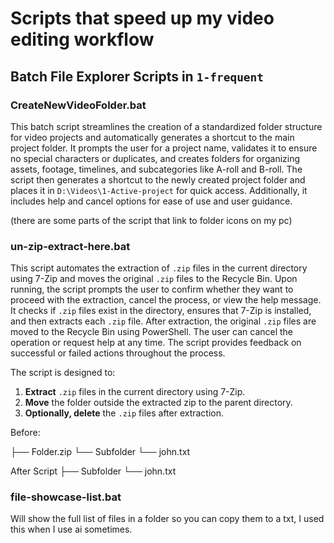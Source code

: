 # Scripts that speed up my video editing workflow


## Batch File Explorer Scripts in `1-frequent`

### CreateNewVideoFolder.bat

This batch script streamlines the creation of a standardized folder structure for video projects and automatically generates a shortcut to the main project folder. It prompts the user for a project name, validates it to ensure no special characters or duplicates, and creates folders for organizing assets, footage, timelines, and subcategories like A-roll and B-roll. The script then generates a shortcut to the newly created project folder and places it in `D:\Videos\1-Active-project` for quick access. Additionally, it includes help and cancel options for ease of use and user guidance.

(there are some parts of the script that link to folder icons on my pc)

### un-zip-extract-here.bat

This script automates the extraction of `.zip` files in the current directory using 7-Zip and moves the original `.zip` files to the Recycle Bin. Upon running, the script prompts the user to confirm whether they want to proceed with the extraction, cancel the process, or view the help message. It checks if `.zip` files exist in the directory, ensures that 7-Zip is installed, and then extracts each `.zip` file. After extraction, the original `.zip` files are moved to the Recycle Bin using PowerShell. The user can cancel the operation or request help at any time. The script provides feedback on successful or failed actions throughout the process.

The script is designed to:
1. **Extract** `.zip` files in the current directory using 7-Zip.
2. **Move** the folder outside the extracted zip to the parent directory.
3. **Optionally, delete** the `.zip` files after extraction.


Before: 

├── Folder.zip
       └── Subfolder 
            └── john.txt 

After Script
├── Subfolder
              └── john.txt




### file-showcase-list.bat

Will show the full list of files in a folder so you can copy them to a txt, I used this when I use ai sometimes.